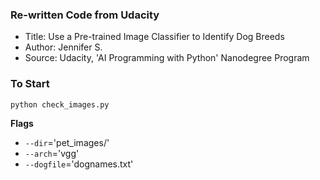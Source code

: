 ### Re-written Code from Udacity
- Title: Use a Pre-trained Image Classifier to Identify Dog Breeds
- Author: Jennifer S.
- Source: Udacity, 'AI Programming with Python' Nanodegree Program

### To Start
`python check_images.py`

  **Flags**
  - `--dir`='pet_images/'
  - `--arch`='vgg'
  - `--dogfile`='dognames.txt'
